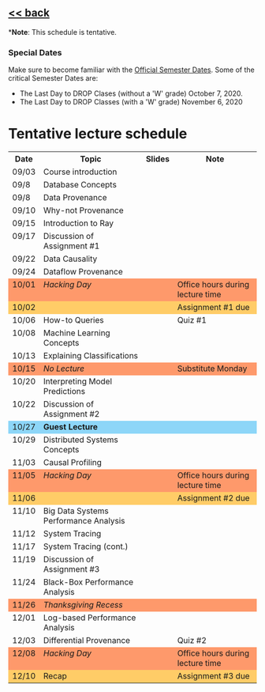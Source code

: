 ## [<< back](./index.html)

***Note**: This schedule is tentative.

### Special Dates
Make sure to become familiar with the [Official Semester Dates](https://www.bu.edu/reg/calendars/semester/). Some of the critical Semester Dates are:
- The Last Day to DROP Clases (without a 'W' grade) October 7, 2020.
- The Last Day to DROP Classes (with a 'W' grade) November 6, 2020

# Tentative lecture schedule

<style type="text/css">
.tg .tg-x5oc{background-color:#fe996b;border-color:inherit;text-align:left;vertical-align:top}
.tg .tg-xgl1{background-color:#8dd6f8;border-color:inherit;text-align:left;vertical-align:top}
.tg .tg-xglb{font-weight:bold;background-color:#8dd6f8;border-color:inherit;text-align:left;vertical-align:top}
.tg .tg-31ua{background-color:#ffcc67;border-color:inherit;text-align:left;vertical-align:top}
.tg .tg-0pky{border-color:inherit;text-align:left;vertical-align:top}
.tg .tg-ado3{font-style:italic;background-color:#fe996b;border-color:inherit;text-align:left;vertical-align:top}
</style>
<table class="tg">
  <tr>
    <th>Date</th>
    <th>Topic</th>
    <th>Slides</th>
    <th>Note</th>
  </tr>
  <tr>
    <td class="tg-0pky">09/03</td>
    <td class="tg-0pky">Course introduction</td>
    <td class="tg-0pky"></td>
    <td class="tg-0pky"></td>
  </tr>
  <tr>
    <td class="tg-0pky">09/8</td>
    <td class="tg-0pky">Database Concepts</td>
    <td class="tg-0pky"></td>
    <td class="tg-0pky"></td>
  </tr>
  <tr>
    <td class="tg-0pky">09/8</td>
    <td class="tg-0pky">Data Provenance</td>
    <td class="tg-0pky"></td>
    <td class="tg-0pky"></td>
  </tr>
  <tr>
    <td class="tg-0pky">09/10</td>
    <td class="tg-0pky">Why-not Provenance</td>
    <td class="tg-0pky"></td>
    <td class="tg-0pky"></td>
  </tr>
  <tr>
    <td class="tg-0pky">09/15</td>
    <td class="tg-0pky">Introduction to Ray</td>
    <td class="tg-0pky"></td>
    <td class="tg-0pky"></td>
  </tr>
  <tr>
    <td class="tg-0pky">09/17</td>
    <td class="tg-0pky">Discussion of Assignment #1</td>
    <td class="tg-0pky"></td>
    <td class="tg-0pky"></td>
  </tr>
  <tr>
    <td class="tg-0pky">09/22</td>
    <td class="tg-0pky">Data Causality</td>
    <td class="tg-0pky"></td>
    <td class="tg-0pky"></td>
  </tr>
  <tr>
    <td class="tg-0pky">09/24</td>
    <td class="tg-0pky">Dataflow Provenance</td>
    <td class="tg-0pky"></td>
    <td class="tg-0pky"></td>
  </tr>
  <tr>
    <td class="tg-x5oc">10/01</td>
    <td class="tg-ado3">Hacking Day</td>
    <td class="tg-x5oc"></td>
    <td class="tg-x5oc">Office hours during lecture time</td>
  </tr>
  <tr>
    <td class="tg-31ua">10/02</td>
    <td class="tg-31ua"></td>
    <td class="tg-31ua"></td>
    <td class="tg-31ua">Assignment #1 due</td>
  </tr>
  <tr>
    <td class="tg-0pky">10/06</td>
    <td class="tg-0pky">How-to Queries</td>
    <td class="tg-0pky"></td>
    <td class="tg-0pky">Quiz #1</td>
  </tr>
  <tr>
    <td class="tg-0pky">10/08</td>
    <td class="tg-0pky">Machine Learning Concepts</td>
    <td class="tg-0pky"></td>
    <td class="tg-0pky"></td>
  </tr>
  <tr>
    <td class="tg-0pky">10/13</td>
    <td class="tg-0pky">Explaining Classifications</td>
    <td class="tg-0pky"></td>
    <td class="tg-0pky"></td>
  </tr> 
  <tr>
    <td class="tg-x5oc">10/15</td>
    <td class="tg-ado3">No Lecture</td>
    <td class="tg-x5oc"></td>
    <td class="tg-x5oc">Substitute Monday</td>
  </tr>
  <tr>
    <td class="tg-0pky">10/20</td>
    <td class="tg-0pky">Interpreting Model Predictions</td>
    <td class="tg-0pky"></td>
    <td class="tg-0pky"></td>
  </tr>
  <tr>
    <td class="tg-0pky">10/22</td>
    <td class="tg-0pky">Discussion of Assignment #2</td>
    <td class="tg-0pky"></td>
    <td class="tg-0pky"></td>
  </tr>
  <tr>
    <td class="tg-xgl1">10/27</td>
    <td class="tg-xglb">Guest Lecture</td>
    <td class="tg-xgl1"></td>
    <td class="tg-xgl1"></td>
  </tr>
  <tr>
    <td class="tg-0pky">10/29</td>
    <td class="tg-0pky">Distributed Systems Concepts</td>
    <td class="tg-0pky"></td>
    <td class="tg-0pky"></td>
  </tr>
  <tr>
    <td class="tg-0pky">11/03</td>
    <td class="tg-0pky">Causal Profiling</td>
    <td class="tg-0pky"></td>
    <td class="tg-0pky"></td>
  </tr>
  <tr>
    <td class="tg-x5oc">11/05</td>
    <td class="tg-ado3">Hacking Day</td>
    <td class="tg-x5oc"></td>
    <td class="tg-x5oc">Office hours during lecture time</td>
  </tr>
  <tr>
    <td class="tg-31ua">11/06</td>
    <td class="tg-31ua"></td>
    <td class="tg-31ua"></td>
    <td class="tg-31ua">Assignment #2 due</td>
  </tr>
  <tr>
    <td class="tg-0pky">11/10</td>
    <td class="tg-0pky">Big Data Systems Performance Analysis</td>
    <td class="tg-0pky"></td>
    <td class="tg-0pky"></td>
  </tr>
  <tr>
    <td class="tg-0pky">11/12</td>
    <td class="tg-0pky">System Tracing</td>
    <td class="tg-0pky"></td>
    <td class="tg-0pky"></td>
  </tr>
  <tr>
    <td class="tg-0pky">11/17</td>
    <td class="tg-0pky">System Tracing (cont.)</td>
    <td class="tg-0pky"></td>
    <td class="tg-0pky"></td>
  </tr>
  <tr>
    <td class="tg-0pky">11/19</td>
    <td class="tg-0pky">Discussion of Assignment #3</td>
    <td class="tg-0pky"></td>
    <td class="tg-0pky"></td>
  </tr>
  <tr>
    <td class="tg-0pky">11/24</td>
    <td class="tg-0pky">Black-Box Performance Analysis</td>
    <td class="tg-0pky"></td>
    <td class="tg-0pky"></td>
  </tr>
  <tr>
    <td class="tg-x5oc">11/26</td>
    <td class="tg-ado3">Thanksgiving Recess</td>
    <td class="tg-x5oc"></td>
    <td class="tg-x5oc"></td>
  </tr>
  <tr>
    <td class="tg-0pky">12/01</td>
    <td class="tg-0pky">Log-based Performance Analysis</td>
    <td class="tg-0pky"></td>
    <td class="tg-0pky"></td>
  </tr>
  <tr>
    <td class="tg-0pky">12/03</td>
    <td class="tg-0pky">Differential Provenance</td>
    <td class="tg-0pky"></td>
    <td class="tg-0pky">Quiz #2</td>
  </tr>
  <tr>
    <td class="tg-x5oc">12/08</td>
    <td class="tg-ado3">Hacking Day</td>
    <td class="tg-x5oc"></td>
    <td class="tg-x5oc">Office hours during lecture time</td>
  </tr>
  <tr>
    <td class="tg-31ua">12/10</td>
    <td class="tg-31ua">Recap</td>
    <td class="tg-31ua"></td>
    <td class="tg-31ua">Assignment #3 due</td>
  </tr>
</table>
